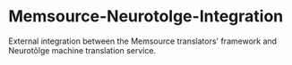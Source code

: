 # Memsource-Neurotolge-Integration
External integration between the Memsource translators' framework and Neurotõlge machine translation service.
